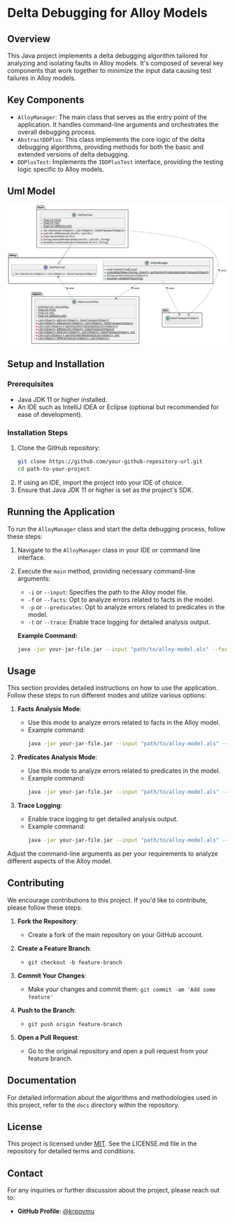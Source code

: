 # Delta Debugging for Alloy Models

## Overview

This Java project implements a delta debugging algorithm tailored for analyzing and isolating faults in Alloy models. It's composed of several key components that work together to minimize the input data causing test failures in Alloy models.

## Key Components

- `AlloyManager`: The main class that serves as the entry point of the application. It handles command-line arguments and orchestrates the overall debugging process.
- `AbstractDDPlus`: This class implements the core logic of the delta debugging algorithms, providing methods for both the basic and extended versions of delta debugging.
- `DDPlusTest`: Implements the `IDDPlusTest` interface, providing the testing logic specific to Alloy models.

## Uml Model

![uml diagram](./uml-diagram.png)

## Setup and Installation

### Prerequisites

- Java JDK 11 or higher installed.
- An IDE such as IntelliJ IDEA or Eclipse (optional but recommended for ease of development).

### Installation Steps

1. Clone the GitHub repository:
   ```bash
   git clone https://github.com/your-github-repository-url.git
   cd path-to-your-project

2. If using an IDE, import the project into your IDE of choice.
3. Ensure that Java JDK 11 or higher is set as the project's SDK.

## Running the Application

To run the `AlloyManager` class and start the delta debugging process, follow these steps:

1. Navigate to the `AlloyManager` class in your IDE or command line interface.
2. Execute the `main` method, providing necessary command-line arguments:
   - `-i` or `--input`: Specifies the path to the Alloy model file.
   - `-f` or `--facts`: Opt to analyze errors related to facts in the model.
   - `-p` or `--predicates`: Opt to analyze errors related to predicates in the model.
   - `-t` or `--trace`: Enable trace logging for detailed analysis output.

   **Example Command:**
   ```bash
   java -jar your-jar-file.jar --input "path/to/alloy-model.als" --facts

## Usage

This section provides detailed instructions on how to use the application. Follow these steps to run different modes and utilize various options:

1. **Facts Analysis Mode**:
   - Use this mode to analyze errors related to facts in the Alloy model.
   - Example command:
     ```bash
     java -jar your-jar-file.jar --input "path/to/alloy-model.als" --facts
     ```

2. **Predicates Analysis Mode**:
   - Use this mode to analyze errors related to predicates in the model.
   - Example command:
     ```bash
     java -jar your-jar-file.jar --input "path/to/alloy-model.als" --predicates
     ```

3. **Trace Logging**:
   - Enable trace logging to get detailed analysis output.
   - Example command:
     ```bash
     java -jar your-jar-file.jar --input "path/to/alloy-model.als" --trace
     ```
Adjust the command-line arguments as per your requirements to analyze different aspects of the Alloy model.

## Contributing

We encourage contributions to this project. If you'd like to contribute, please follow these steps:

1. **Fork the Repository**:
   - Create a fork of the main repository on your GitHub account.

2. **Create a Feature Branch**:
   - `git checkout -b feature-branch`

3. **Commit Your Changes**:
   - Make your changes and commit them: `git commit -am 'Add some feature'`

4. **Push to the Branch**:
   - `git push origin feature-branch`

5. **Open a Pull Request**:
   - Go to the original repository and open a pull request from your feature branch.

## Documentation

For detailed information about the algorithms and methodologies used in this project, refer to the `docs` directory within the repository.

## License

This project is licensed under [MIT](https://opensource.org/license/mit/). See the LICENSE.md file in the repository for detailed terms and conditions.

## Contact

For any inquiries or further discussion about the project, please reach out to:

- **GitHub Profile**: [@krpovmu](https://github.com/krpovmu)
